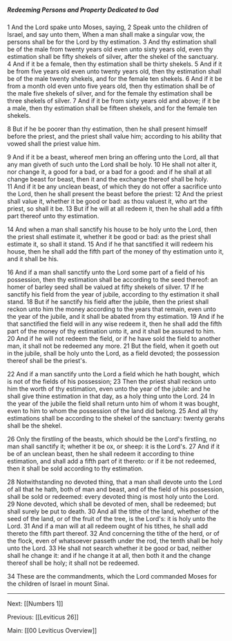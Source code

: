 ##### Redeeming Persons and Property Dedicated to God

1 And the Lord spake unto Moses, saying, 2 Speak unto the children of Israel, and say unto them, When a man shall make a singular vow, the persons shall be for the Lord by thy estimation. 3 And thy estimation shall be of the male from twenty years old even unto sixty years old, even thy estimation shall be fifty shekels of silver, after the shekel of the sanctuary. 4 And if it be a female, then thy estimation shall be thirty shekels. 5 And if it be from five years old even unto twenty years old, then thy estimation shall be of the male twenty shekels, and for the female ten shekels. 6 And if it be from a month old even unto five years old, then thy estimation shall be of the male five shekels of silver, and for the female thy estimation shall be three shekels of silver. 7 And if it be from sixty years old and above; if it be a male, then thy estimation shall be fifteen shekels, and for the female ten shekels.

8 But if he be poorer than thy estimation, then he shall present himself before the priest, and the priest shall value him; according to his ability that vowed shall the priest value him.

9 And if it be a beast, whereof men bring an offering unto the Lord, all that any man giveth of such unto the Lord shall be holy. 10 He shall not alter it, nor change it, a good for a bad, or a bad for a good: and if he shall at all change beast for beast, then it and the exchange thereof shall be holy. 11 And if it be any unclean beast, of which they do not offer a sacrifice unto the Lord, then he shall present the beast before the priest: 12 And the priest shall value it, whether it be good or bad: as thou valuest it, who art the priest, so shall it be. 13 But if he will at all redeem it, then he shall add a fifth part thereof unto thy estimation.

14 And when a man shall sanctify his house to be holy unto the Lord, then the priest shall estimate it, whether it be good or bad: as the priest shall estimate it, so shall it stand. 15 And if he that sanctified it will redeem his house, then he shall add the fifth part of the money of thy estimation unto it, and it shall be his.

16 And if a man shall sanctify unto the Lord some part of a field of his possession, then thy estimation shall be according to the seed thereof: an homer of barley seed shall be valued at fifty shekels of silver. 17 If he sanctify his field from the year of jubile, according to thy estimation it shall stand. 18 But if he sanctify his field after the jubile, then the priest shall reckon unto him the money according to the years that remain, even unto the year of the jubile, and it shall be abated from thy estimation. 19 And if he that sanctified the field will in any wise redeem it, then he shall add the fifth part of the money of thy estimation unto it, and it shall be assured to him. 20 And if he will not redeem the field, or if he have sold the field to another man, it shall not be redeemed any more. 21 But the field, when it goeth out in the jubile, shall be holy unto the Lord, as a field devoted; the possession thereof shall be the priest's.

22 And if a man sanctify unto the Lord a field which he hath bought, which is not of the fields of his possession; 23 Then the priest shall reckon unto him the worth of thy estimation, even unto the year of the jubile: and he shall give thine estimation in that day, as a holy thing unto the Lord. 24 In the year of the jubile the field shall return unto him of whom it was bought, even to him to whom the possession of the land did belong. 25 And all thy estimations shall be according to the shekel of the sanctuary: twenty gerahs shall be the shekel.

26 Only the firstling of the beasts, which should be the Lord's firstling, no man shall sanctify it; whether it be ox, or sheep: it is the Lord's. 27 And if it be of an unclean beast, then he shall redeem it according to thine estimation, and shall add a fifth part of it thereto: or if it be not redeemed, then it shall be sold according to thy estimation.

28 Notwithstanding no devoted thing, that a man shall devote unto the Lord of all that he hath, both of man and beast, and of the field of his possession, shall be sold or redeemed: every devoted thing is most holy unto the Lord. 29 None devoted, which shall be devoted of men, shall be redeemed; but shall surely be put to death. 30 And all the tithe of the land, whether of the seed of the land, or of the fruit of the tree, is the Lord's: it is holy unto the Lord. 31 And if a man will at all redeem ought of his tithes, he shall add thereto the fifth part thereof. 32 And concerning the tithe of the herd, or of the flock, even of whatsoever passeth under the rod, the tenth shall be holy unto the Lord. 33 He shall not search whether it be good or bad, neither shall he change it: and if he change it at all, then both it and the change thereof shall be holy; it shall not be redeemed.

34 These are the commandments, which the Lord commanded Moses for the children of Israel in mount Sinai.

---
Next: [[Numbers 1]]

Previous: [[Leviticus 26]]

Main: [[00 Leviticus Overview]]